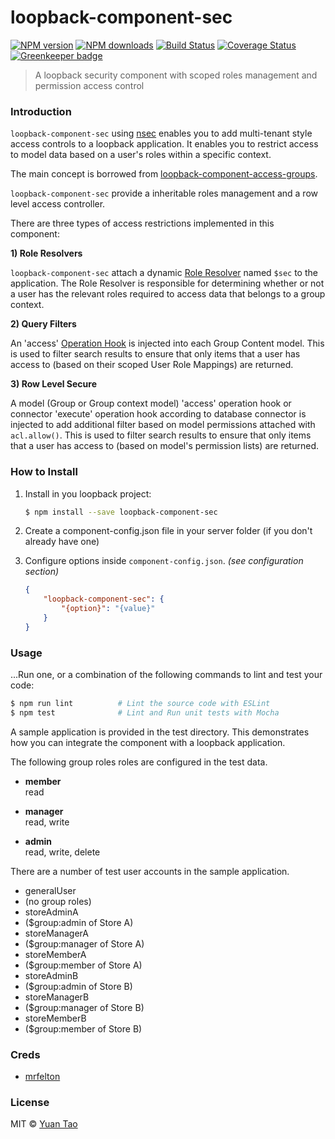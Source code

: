 # loopback-component-sec

[![NPM version](http://img.shields.io/npm/v/loopback-component-sec.svg?style=flat-square)](https://www.npmjs.com/package/loopback-component-sec)
[![NPM downloads](http://img.shields.io/npm/dm/loopback-component-sec.svg?style=flat-square)](https://www.npmjs.com/package/loopback-component-sec)
[![Build Status](http://img.shields.io/travis/taoyuan/loopback-component-sec/master.svg?style=flat-square)](https://travis-ci.org/taoyuan/loopback-component-sec)
[![Coverage Status](https://img.shields.io/coveralls/taoyuan/loopback-component-sec.svg?style=flat-square)](https://coveralls.io/taoyuan/loopback-component-sec) [![Greenkeeper badge](https://badges.greenkeeper.io/taoyuan/loopback-component-sec.svg)](https://greenkeeper.io/)

> A loopback security component with scoped roles management and permission access control

### Introduction

`loopback-component-sec` using [nsec](//github.com/taoyuan/nsec) enables you to add multi-tenant style access controls to a loopback application. 
It enables you to restrict access to model data based on a user's roles within a specific context.

The main concept is borrowed from [loopback-component-access-groups](//github.com/fullcube/loopback-component-access-groups).

`loopback-component-sec` provide a inheritable roles management and a row level access controller.

There are three types of access restrictions implemented in this component:

__1) Role Resolvers__

`loopback-component-sec` attach a dynamic [Role Resolver](https://docs.strongloop.com/display/public/LB/Defining+and+using+roles#Definingandusingroles-Dynamicroles) 
named `$sec` to the application. The Role Resolver is responsible for determining whether or not a user has the 
relevant roles required to access data that belongs to a group context.


__2) Query Filters__

An 'access' [Operation Hook](https://docs.strongloop.com/display/public/LB/Operation+hooks) is injected into each Group Content model. 
This is used to filter search results to ensure that only items that a user has access to (based on their scoped User Role Mappings) are returned.

__3) Row Level Secure__

A model (Group or Group context model) 'access' operation hook or connector 'execute' operation hook according to database 
connector is injected to add additional filter based on model permissions attached with `acl.allow()`.
This is used to filter search results to ensure that only items that a user has access to (based on model's permission lists) are returned.

### How to Install

1. Install in you loopback project:

	```sh
	$ npm install --save loopback-component-sec
	```

2. Create a component-config.json file in your server folder (if you don't already have one)

3. Configure options inside `component-config.json`. *(see configuration section)*

	```json
	{
		"loopback-component-sec": {
			"{option}": "{value}"
		}
	}
	```

### Usage

...Run one, or a combination of the following commands to lint and test your code:

```sh
$ npm run lint          # Lint the source code with ESLint
$ npm test              # Lint and Run unit tests with Mocha
```

A sample application is provided in the test directory. This demonstrates how you can integrate the component with a loopback application.

The following group roles roles are configured in the test data.

 - **member**  
read

 - **manager**  
read, write

 - **admin**  
read, write, delete

There are a number of test user accounts in the sample application.

 - generalUser
  - (no group roles)
 - storeAdminA
  - ($group:admin of Store A)
 - storeManagerA
  - ($group:manager of Store A)
 - storeMemberA
  - ($group:member of Store A)
 - storeAdminB
  - ($group:admin of Store B)
 - storeManagerB
  - ($group:manager of Store B)
 - storeMemberB
  - ($group:member of Store B)


### Creds

* [mrfelton](https://github.com/mrfelton)

### License

MIT © [Yuan Tao]()
